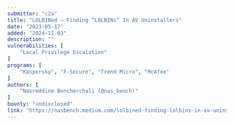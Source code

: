 ```yaml
---
submitter: "c2a"
title: "LOLBINed — Finding “LOLBINs” In AV Uninstallers"
date: "2023-05-17"
added: "2024-11-03"
description: ""
vulnerabilities: [
    "Local Privilege Escalation"
]
programs: [
    "Kaspersky", "F-Secure", "Trend Micro", "McAfee"
]
authors: [
    "Nasreddine Bencherchali (@nas_bench)"
]
bounty: "undisclosed"
link: "https://nasbench.medium.com/lolbined-finding-lolbins-in-av-uninstallers-bf29427d3cd8"
---
```




